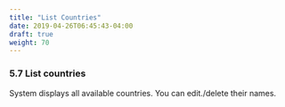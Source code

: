 ```yaml
---
title: "List Countries"
date: 2019-04-26T06:45:43-04:00
draft: true
weight: 70
---
```


### 5.7 List countries

System displays all available countries. You can edit./delete their names.
